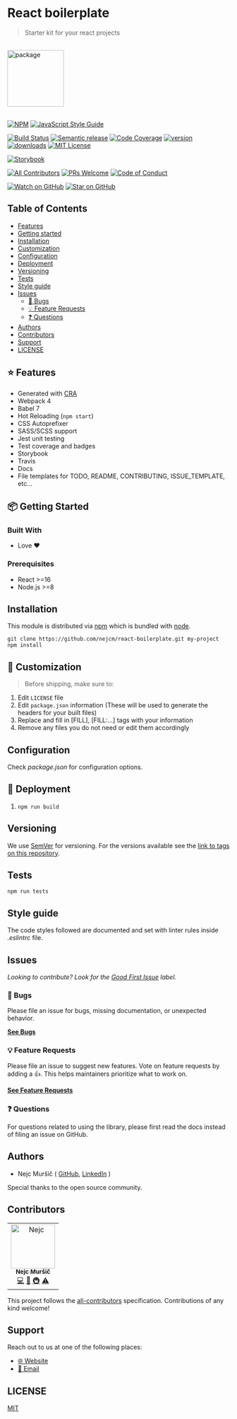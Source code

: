 <div>

<h1>React boilerplate</h1>
<blockquote>Starter kit for your react projects</blockquote>
<br />

<a href="https://www.joypixels.com/profiles/emoji/package">
  <img
    height="128"
    width="128"
    alt="package"
    src="https://d1j8pt39hxlh3d.cloudfront.net/emoji/emojione/5.5/png/unicode/128/1f4e6.png?192038471"
  />
</a>

<br />
<br />
</div>

<!-- prettier-ignore-start -->
[![NPM][npm-badge]][npm-link] 
[![JavaScript Style Guide][style-guide-badge]][style-guide]

[![Build Status][build-badge]][build]
[![Semantic release][semantic-release-badge]][semantic-release]
[![Code Coverage][coverage-badge]][coverage]
[![version][version-badge]][package] [![downloads][downloads-badge]][npmtrends]
[![MIT License][license-badge]][license]

[![Storybook][storybook-badge]]([storybook])

[![All Contributors][all-contributors-badge]](#contributors)
[![PRs Welcome][prs-badge]][prs] [![Code of Conduct][coc-badge]][coc]

[![Watch on GitHub][github-watch-badge]][github-watch]
[![Star on GitHub][github-star-badge]][github-star]
<!-- prettier-ignore-end -->

## Table of Contents

<!-- START doctoc generated TOC please keep comment here to allow auto update -->
<!-- DON'T EDIT THIS SECTION, INSTEAD RE-RUN doctoc TO UPDATE -->

- [Features](#%EF%B8%8F-features)
- [Getting started](#-getting-started)
- [Installation](#installation)
- [Customization](#-customization)
- [Configuration](#configuration)
- [Deployment](#-deployment)
- [Versioning](#versioning)
- [Tests](#tests)
- [Style guide](#style-guide)
- [Issues](#issues)
  - [🐛 Bugs](#-bugs)
  - [💡 Feature Requests](#-feature-requests)
  - [❓ Questions](#-questions)
- [Authors](#authors)
- [Contributors](#contributors)
- [Support](#support)
- [LICENSE](#license)

<!-- END doctoc generated TOC please keep comment here to allow auto update -->


## ⭐️ Features

- Generated with [CRA](https://github.com/facebook/create-react-app/)
- Webpack 4
- Babel 7
- Hot Reloading (`npm start`)
- CSS Autoprefixer
- SASS/SCSS support
- Jest unit testing
- Test coverage and badges
- Storybook
- Travis
- Docs
- File templates for TODO, README, CONTRIBUTING, ISSUE_TEMPLATE, etc...

## 📦 Getting Started


### Built With

- Love :heart:

### Prerequisites

- React >=16
- Node.js >=8


## Installation

This module is distributed via [npm][npm] which is bundled with [node][node].

```shell
git clone https://github.com/nejcm/react-boilerplate.git my-project
npm install
```


## 💎 Customization

> Before shipping, make sure to:
1. Edit `LICENSE` file
2. Edit `package.json` information (These will be used to generate the headers for your built files)
3. Replace and fill in [FILL], [FILL:...] tags with your information
4. Remove any files you do not need or edit them accordingly


## Configuration

Check _package.json_ for configuration options.


## 🚀 Deployment

1. `npm run build`


## Versioning

We use [SemVer](http://semver.org/) for versioning. For the versions available see the [link to tags on this repository](/tags).


## Tests

```shell
npm run tests
```


## Style guide

The code styles followed are documented and set with linter rules inside _.eslintrc_ file.


## Issues

_Looking to contribute? Look for the [Good First Issue][good-first-issue] label._

### 🐛 Bugs

Please file an issue for bugs, missing documentation, or unexpected behavior.

[**See Bugs**][bugs]

### 💡 Feature Requests

Please file an issue to suggest new features. Vote on feature requests by adding
a 👍. This helps maintainers prioritize what to work on.

[**See Feature Requests**][requests]

### ❓ Questions

For questions related to using the library, please first read the docs
instead of filing an issue on GitHub.


## Authors

- Nejc Muršič ( [GitHub][github], [LinkedIn][linkedin] )

Special thanks to the open source community.


## Contributors

<!-- ALL-CONTRIBUTORS-LIST:START - Do not remove or modify this section -->
<!-- prettier-ignore-start -->
<!-- markdownlint-disable -->

<table>
  <tr>
    <td align="center">
      <a href="https://github.com/nejcm">
        <img src="https://avatars3.githubusercontent.com/u/1865210?v=3" width="100px" alt="Nejc"/>
        <br />
        <sub><b>Nejc Muršič</b></sub>
      </a>
      <br />
      <a href="https://github.com/nejcm/react-boilerplate/commits?author=nejcm" title="Code">💻</a> 
      <a href="https://github.com/nejcm/react-boilerplate/commits?author=nejcm" title="Documentation">📖</a> 
      <a href="#infra" title="Infrastructure (Hosting, Build-Tools, etc)">🚇</a> 
      <a href="https://github.com/nejcm/react-boilerplate/commits?author=nejcm" title="Tests">⚠️</a>
    </td>
  </tr>
</table>

<!-- markdownlint-enable -->
<!-- prettier-ignore-end -->
<!-- ALL-CONTRIBUTORS-LIST:END -->

This project follows the [all-contributors][all-contributors] specification.
Contributions of any kind welcome!


## Support

Reach out to us at one of the following places:

- [🌐 Website][website]
- [📧 Email][email]


## LICENSE

[MIT](LICENSE)


<!-- prettier-ignore-start -->

[all-contributors-badge]: https://img.shields.io/badge/all_contributors-1-orange.svg
[all-contributors]: https://github.com/all-contributors/all-contributors
[bugs]: https://github.com/nejcm/react-boilerplate/issues?q=is%3Aissue+is%3Aopen+label%3Abug+sort%3Acreated-desc
[build-badge]: https://img.shields.io/travis/nejcm/react-boilerplate.svg
[build]: https://travis-ci.org/nejcm/react-boilerplate
[coc-badge]: https://img.shields.io/badge/code%20of-conduct-ff69b4.svg
[coc]: https://github.com/nejcm/react-boilerplate/blob/master/CODE_OF_CONDUCT.md
[coverage-badge]: https://img.shields.io/codecov/c/github/nejcm/react-boilerplate.svg
[coverage]: https://codecov.io/github/nejcm/react-boilerplate
[downloads-badge]: https://img.shields.io/npm/dm/@nejcm/react-boilerplate.svg
[email]: nmursi2@gmail.com
[emojis]: https://github.com/all-contributors/all-contributors#emoji-key
[github]: https://github.com/nejcm
[github-star-badge]: https://img.shields.io/github/stars/nejcm/react-boilerplate.svg?style=social
[github-star]: https://github.com/nejcm/react-boilerplate/stargazers
[github-watch-badge]: https://img.shields.io/github/watchers/nejcm/react-boilerplate.svg?style=social
[github-watch]: https://github.com/nejcm/react-boilerplate/watchers
[good-first-issue]: https://github.com/nejcm/react-boilerplate/issues?utf8=✓&q=is%3Aissue+is%3Aopen+sort%3Areactions-%2B1-desc+label%3A"good+first+issue"+
[license-badge]: https://img.shields.io/npm/l/@nejcm/react-boilerplate.svg
[license]: https://github.com/nejcm/react-boilerplate/blob/master/LICENSE
[linkedin]: https://www.linkedin.com/in/nejcm/
[node]: https://nodejs.org
[npm]: https://www.npmjs.com/
[npm-badge]: https://img.shields.io/npm/v/@nejcm/react-boilerplate.svg
[npm-link]: https://www.npmjs.com/package/@nejcm/react-boilerplate
[npmtrends]: http://www.npmtrends.com/@nejcm/react-boilerplate
[package]: https://www.npmjs.com/package/@nejcm/react-boilerplate
[prs-badge]: https://img.shields.io/badge/PRs-welcome-brightgreen.svg
[prs]: http://makeapullrequest.com
[requests]: https://github.com/nejcm/react-boilerplate/issues?q=is%3Aissue+sort%3Areactions-%2B1-desc+label%3Aenhancement+is%3Aopen
[semantic-release-badge]: https://img.shields.io/badge/%20%20%F0%9F%93%A6%F0%9F%9A%80-semantic--release-e10079.svg
[semantic-release]: https://github.com/semantic-release/semantic-release
[storybook-badge]: https://nejcmursic.netlify.com/storybook.svg
[storybook]: https://storybook.js.org/
[style-guide-badge]: https://img.shields.io/badge/code_style-standard-brightgreen.svg
[style-guide]: https://standardjs.com
[version-badge]: https://img.shields.io/npm/v/@nejcm/react-boilerplate.svg
[website]: https://nejcmursic.com/

<!-- prettier-ignore-end -->
